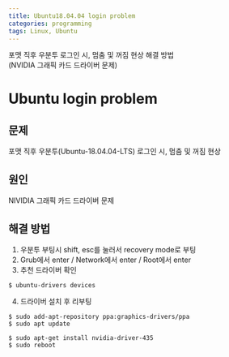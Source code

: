 ```yaml
---
title: Ubuntu18.04.04 login problem
categories: programming
tags: Linux, Ubuntu
---
```


포맷 직후 우분투 로그인 시, 멈춤 및 꺼짐 현상 해결 방법<br/>(NVIDIA 그래픽 카드 드라이버 문제)

<!-- more -->

# Ubuntu login problem

## 문제

포맷 직후 우분투(Ubuntu-18.04.04-LTS) 로그인 시, 멈춤 및 꺼짐 현상<br/>

## 원인

NIVIDIA 그래픽 카드 드라이버 문제

## 해결 방법

1. 우분투 부팅시 shift, esc를 눌러서 recovery mode로 부팅
2. Grub에서 enter / Network에서 enter / Root에서 enter
3. 추천 드라이버 확인
```
$ ubuntu-drivers devices
```
4. 드라이버 설치 후 리부팅
```
$ sudo add-apt-repository ppa:graphics-drivers/ppa
$ sudo apt update
```
```
$ sudo apt-get install nvidia-driver-435
$ sudo reboot
```

